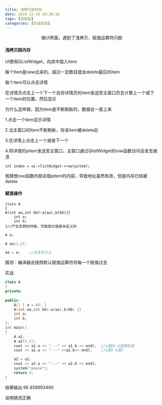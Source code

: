 ```yaml
---
title: 浅拷贝踩内存
date: 2019-12-15 20:36:16
tags: [经验贴]
categories: [实战经验]
---
```


<center>
做UI界面，遇到了浅拷贝、赋值运算符问题
</center>

<!--more-->

#### 浅拷贝踩内存

UI使用QListWidget，向其中插入Item

每个Item是new出来的，超过一定数目就会delete最后的item



每个item可以点击详情

在详情页点击上一个下一个会将详情页的item发送至主窗口页去计算上一个或下一个item的位置，然后显示

为什么这样做，因为item是不断刷新的，数据会一直上来



1.点击一个item显示详情

2.当主窗口的Item不断刷新，将该item被delete后

3.在详情上点击上一个或者下一个

4.将详情的pitem发送至主窗口，主窗口通过QlistWidget的row函数访问会发生崩溃

```
int index = ui->listWidget->row(pitem);
```

我猜想row函数内部会取pitem的内容，导致地址虽然有效，但是内存已经被delete



#### 赋值操作



```
class A
{
A(int aa,int bb):a(aa),b(bb){}
	int a;
	int b;
}//产生实例的时候，可能部分值是未定义的
```





```c++
A a;

A aa(1,2);

aa = a;    //会发生什么
```



猜测：编译器会按照默认赋值运算符将每一个赋值过去



实战

```c++
class A
{
private:
	
public:
	A() { a = 66; }
	A(int aa,int bb):a(aa),b(bb) {}
	int a;
	int b;
};
int main()
{
	A a1;
	A a2(5,5);
	cout << a1.a << "---" << a1.b << endl;  //a是66 b是随机值
	cout << a2.a << "---" <<a2.b<< endl;    //a是5 b是5

	a2 = a1;
	cout << a2.a << "---" << a2.b << endl;
	system("pause");
	return 0;
}
```



结果输出 66  858993460



说明猜测正确

